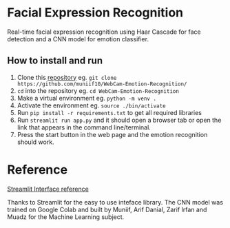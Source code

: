 # Facial Expression Recognition
Real-time facial expression recognition using Haar Cascade for face detection and a CNN model for emotion classifier.

## How to install and run
1) Clone this [repository](https://github.com/muniif10/WebCam-Emotion-Recognition/) eg. `git clone https://github.com/muniif10/WebCam-Emotion-Recognition/`
2) `cd` into the repository eg. `cd WebCam-Emotion-Recognition`
3) Make a virtual environment eg. `python -m venv .`
4) Activate the environment eg. `source ./bin/activate` 
5) Run `pip install -r requirements.txt` to get all required libraries
6) Run `streamlit run app.py` and it should open a browser tab or open the link that appears in the command line/terminal.
7) Press the start button in the web page and the emotion recognition should work.

# Reference
[Streamlit Interface reference](https://github.com/Mohammad-juned-khan/WebCam-Face-Emotion-Detection-Streamlit)

Thanks to Streamlit for the easy to use inteface library.
The CNN model was trained on Google Colab and built by Muniif, Arif Danial, Zarif Irfan and Muadz for the Machine Learning subject.
